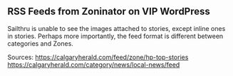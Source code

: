 ## RSS Feeds from Zoninator on VIP WordPress

Sailthru is unable to see the images attached to stories, except inline ones in stories. Perhaps more importantly, the feed format is different between categories and Zones.

Sources:
https://calgaryherald.com/feed/zone/hp-top-stories
https://calgaryherald.com/category/news/local-news/feed
